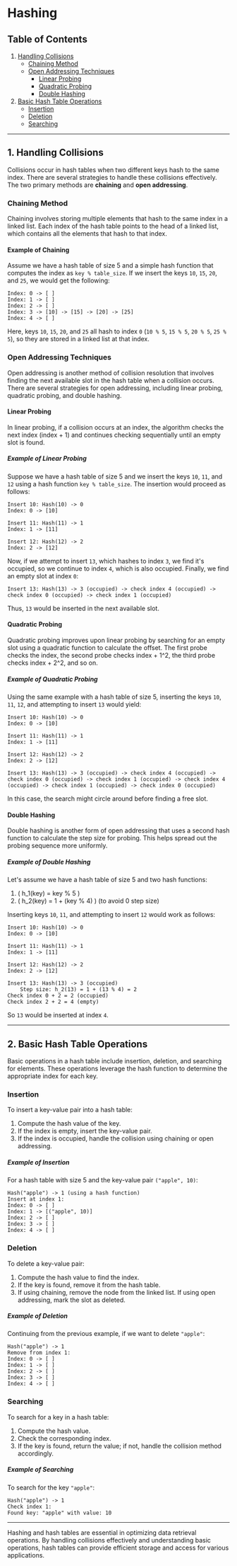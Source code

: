 # Hashing

## Table of Contents
1. [Handling Collisions](#handling-collisions)
   - [Chaining Method](#chaining-method)
   - [Open Addressing Techniques](#open-addressing-techniques)
     - [Linear Probing](#linear-probing)
     - [Quadratic Probing](#quadratic-probing)
     - [Double Hashing](#double-hashing)
2. [Basic Hash Table Operations](#basic-hash-table-operations)
   - [Insertion](#insertion)
   - [Deletion](#deletion)
   - [Searching](#searching)

---

## 1. Handling Collisions

Collisions occur in hash tables when two different keys hash to the same index. There are several strategies to handle these collisions effectively. The two primary methods are **chaining** and **open addressing**.

### Chaining Method

Chaining involves storing multiple elements that hash to the same index in a linked list. Each index of the hash table points to the head of a linked list, which contains all the elements that hash to that index.

#### Example of Chaining

Assume we have a hash table of size 5 and a simple hash function that computes the index as `key % table_size`. If we insert the keys `10`, `15`, `20`, and `25`, we would get the following:

```plaintext
Index: 0 -> [ ]
Index: 1 -> [ ]
Index: 2 -> [ ]
Index: 3 -> [10] -> [15] -> [20] -> [25]
Index: 4 -> [ ]
```

Here, keys `10`, `15`, `20`, and `25` all hash to index `0` (`10 % 5`, `15 % 5`, `20 % 5`, `25 % 5`), so they are stored in a linked list at that index.

### Open Addressing Techniques

Open addressing is another method of collision resolution that involves finding the next available slot in the hash table when a collision occurs. There are several strategies for open addressing, including linear probing, quadratic probing, and double hashing.

#### Linear Probing

In linear probing, if a collision occurs at an index, the algorithm checks the next index (index + 1) and continues checking sequentially until an empty slot is found.

##### Example of Linear Probing

Suppose we have a hash table of size 5 and we insert the keys `10`, `11`, and `12` using a hash function `key % table_size`. The insertion would proceed as follows:

```plaintext
Insert 10: Hash(10) -> 0
Index: 0 -> [10]

Insert 11: Hash(11) -> 1
Index: 1 -> [11]

Insert 12: Hash(12) -> 2
Index: 2 -> [12]
```

Now, if we attempt to insert `13`, which hashes to index `3`, we find it's occupied, so we continue to index `4`, which is also occupied. Finally, we find an empty slot at index `0`:

```plaintext
Insert 13: Hash(13) -> 3 (occupied) -> check index 4 (occupied) -> check index 0 (occupied) -> check index 1 (occupied)
```

Thus, `13` would be inserted in the next available slot.

#### Quadratic Probing

Quadratic probing improves upon linear probing by searching for an empty slot using a quadratic function to calculate the offset. The first probe checks the index, the second probe checks index + 1^2, the third probe checks index + 2^2, and so on.

##### Example of Quadratic Probing

Using the same example with a hash table of size 5, inserting the keys `10`, `11`, `12`, and attempting to insert `13` would yield:

```plaintext
Insert 10: Hash(10) -> 0
Index: 0 -> [10]

Insert 11: Hash(11) -> 1
Index: 1 -> [11]

Insert 12: Hash(12) -> 2
Index: 2 -> [12]

Insert 13: Hash(13) -> 3 (occupied) -> check index 4 (occupied) -> check index 0 (occupied) -> check index 1 (occupied) -> check index 4 (occupied) -> check index 1 (occupied) -> check index 0 (occupied) 
```

In this case, the search might circle around before finding a free slot.

#### Double Hashing

Double hashing is another form of open addressing that uses a second hash function to calculate the step size for probing. This helps spread out the probing sequence more uniformly.

##### Example of Double Hashing

Let's assume we have a hash table of size 5 and two hash functions:

1. \( h_1(key) = key \% 5 \)
2. \( h_2(key) = 1 + (key \% 4) \)  (to avoid 0 step size)

Inserting keys `10`, `11`, and attempting to insert `12` would work as follows:

```plaintext
Insert 10: Hash(10) -> 0
Index: 0 -> [10]

Insert 11: Hash(11) -> 1
Index: 1 -> [11]

Insert 12: Hash(12) -> 2
Index: 2 -> [12]

Insert 13: Hash(13) -> 3 (occupied) 
    Step size: h_2(13) = 1 + (13 % 4) = 2
Check index 0 + 2 = 2 (occupied) 
Check index 2 + 2 = 4 (empty)
```

So `13` would be inserted at index `4`.

---

## 2. Basic Hash Table Operations

Basic operations in a hash table include insertion, deletion, and searching for elements. These operations leverage the hash function to determine the appropriate index for each key.

### Insertion

To insert a key-value pair into a hash table:

1. Compute the hash value of the key.
2. If the index is empty, insert the key-value pair.
3. If the index is occupied, handle the collision using chaining or open addressing.

##### Example of Insertion

For a hash table with size 5 and the key-value pair `("apple", 10)`:

```plaintext
Hash("apple") -> 1 (using a hash function)
Insert at index 1:
Index: 0 -> [ ]
Index: 1 -> [("apple", 10)]
Index: 2 -> [ ]
Index: 3 -> [ ]
Index: 4 -> [ ]
```

### Deletion

To delete a key-value pair:

1. Compute the hash value to find the index.
2. If the key is found, remove it from the hash table.
3. If using chaining, remove the node from the linked list. If using open addressing, mark the slot as deleted.

##### Example of Deletion

Continuing from the previous example, if we want to delete `"apple"`:

```plaintext
Hash("apple") -> 1
Remove from index 1:
Index: 0 -> [ ]
Index: 1 -> [ ]
Index: 2 -> [ ]
Index: 3 -> [ ]
Index: 4 -> [ ]
```

### Searching

To search for a key in a hash table:

1. Compute the hash value.
2. Check the corresponding index.
3. If the key is found, return the value; if not, handle the collision method accordingly.

##### Example of Searching

To search for the key `"apple"`:

```plaintext
Hash("apple") -> 1
Check index 1:
Found key: "apple" with value: 10
```

---

Hashing and hash tables are essential in optimizing data retrieval operations. By handling collisions effectively and understanding basic operations, hash tables can provide efficient storage and access for various applications.
```